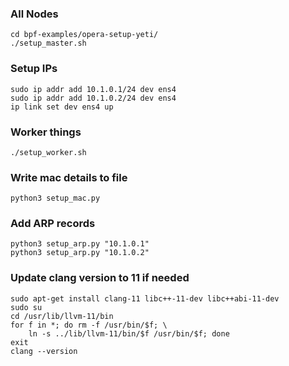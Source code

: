 ### All Nodes
```
cd bpf-examples/opera-setup-yeti/
./setup_master.sh
```

### Setup IPs
```
sudo ip addr add 10.1.0.1/24 dev ens4
sudo ip addr add 10.1.0.2/24 dev ens4
ip link set dev ens4 up
```

### Worker things
```
./setup_worker.sh
```

### Write mac details to file
```
python3 setup_mac.py
```

### Add ARP records
```
python3 setup_arp.py "10.1.0.1"
python3 setup_arp.py "10.1.0.2"
```

### Update clang version to 11 if needed 
```
sudo apt-get install clang-11 libc++-11-dev libc++abi-11-dev
sudo su
cd /usr/lib/llvm-11/bin
for f in *; do rm -f /usr/bin/$f; \
    ln -s ../lib/llvm-11/bin/$f /usr/bin/$f; done
exit
clang --version
```

